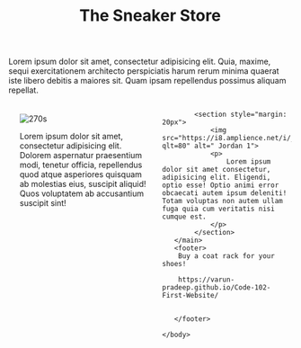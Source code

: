 <!DOCTYPE html>

<html>
    <head>
        <meta charset="utf-8">
        <meta http-equiv="X-UA-Compatible" content="IE=edge">
        <title> Shoe Store </title>
        <meta name="description" content="">
        <meta name="viewport" content="width=device-width, initial-scale=1">
        <link rel="stylesheet" href="">
    </head>
    <body>
       <header>
        <h1>
        The Sneaker Store
        </h1>
       </header>
       <p>
        Lorem ipsum dolor sit amet, consectetur adipisicing elit. Quia, maxime, sequi exercitationem architecto perspiciatis harum rerum minima quaerat iste libero debitis a maiores sit. Quam ipsam repellendus possimus aliquam repellat.
       </p>
       <main style="display:flex;">
            <section style="margin: 20px">
                <img src="https://i8.amplience.net/i/jpl/jd_019354_a?qlt=80" alt="270s">
                <p>
                  <wrap>Lorem ipsum dolor sit amet, consectetur adipisicing elit. Dolorem aspernatur praesentium modi, tenetur officia, repellendus quod atque asperiores quisquam ab molestias eius, suscipit aliquid! Quos voluptatem ab accusantium suscipit sint!  
                </p>
            </section>
            
            <section style="margin: 20px">
                <img src="https://i8.amplience.net/i/jpl/jd_019354_a?qlt=80" alt=" Jordan 1">
                <p>
                    Lorem ipsum dolor sit amet consectetur, adipisicing elit. Eligendi, optio esse! Optio animi error obcaecati autem ipsum deleniti! Totam voluptas non autem ullam fuga quia cum veritatis nisi cumque est.
                </p>
            </section>
       </main>
       <footer>
        Buy a coat rack for your shoes!
        
        https://varun-pradeep.github.io/Code-102-First-Website/

        
       </footer>
    
    </body>
</html>
